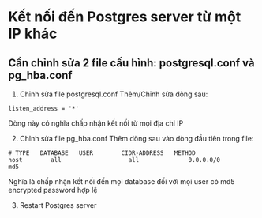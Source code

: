 # Kết nối đến Postgres server từ một IP khác

## Cần chỉnh sửa 2 file cấu hình: postgresql.conf và pg_hba.conf

1. Chỉnh sửa file postgresql.conf
Thêm/Chỉnh sửa dòng sau:
```
listen_address = '*'
```
Dòng này có nghĩa chấp nhận kết nối từ mọi địa chỉ IP

2. Chỉnh sửa file pg_hba.conf
Thêm dòng sau vào dòng đầu tiên trong file:
```
# TYPE   DATABASE   USER        CIDR-ADDRESS   METHOD
host        all                   all              0.0.0.0/0              md5
```
Nghĩa là chấp nhận kết nối đến mọi database đối với mọi user có md5 encrypted password hợp lệ

3. Restart Postgres server